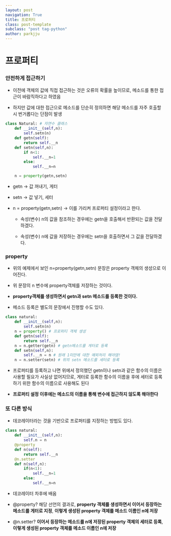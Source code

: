 ```yaml
---
layout: post
navigation: True
title: 프로퍼티
class: post-template
subclass: "post tag-python"
author: parkjju
---
```


# 프로퍼티

### 안전하게 접근하기

- 이전에 객체의 값에 직접 접근하는 것은 오류의 확률을 높이므로, 메소드를 통한 접근이 바람직하다고 하였음

- 하지만 값에 대한 접근으로 메소드를 단순히 정의하면 해당 메소드를 자주 호출할 시 번거롭다는 단점이 발생

```python
class Natural: # 자연수 클래스
    def __init__(self,n):
        self.setn(n)
    def getn(self):
        return self.__n
    def setn(self,n):
        if n<1:
            self.__n=1
        else:
            self.__n=n

    n = property(getn,setn)
```

- getn -> 값 꺼내기, 게터

- setn -> 값 넣기, 세터

- n = property(getn,setn) -> 이를 가리켜 프로퍼티 설정이라고 한다.

  - 속성(변수) n의 값을 참조하는 경우에는 getn을 호출해서 반환되는 값을 전달하겠다.

  - 속성(변수) n에 값을 저장하는 경우에는 setn을 호출하면서 그 값을 전달하겠다.

### property

- 위의 예제에서 보인 n=property(getn,setn) 문장은 property 객체의 생성으로 이어진다.

- 위 문장의 n 변수에 property객체를 저장하는 것이다.

- **property객체를 생성하면서 getn과 setn 메소드를 등록한 것이다.**

- 메소드 등록은 별도의 문장에서 진행할 수도 있다.

```python
class natural:
    def __init__(self,n):
        self.setn(n)
    n = property() # 프로퍼티 객체 생성
    def getn(self):
        return self.__n
    n = n.getter(getn) # getn메소드를 게터로 등록
    def setn(self,n):
        self.__n = n # 원래 1미만에 대한 예외처리 해야댐!
    n = n.setter(setn) # 위의 setn 메소드를 세터로 등록
```

- 프로퍼티를 등록하고 나면 위에서 정의했던 getn이나 setn과 같은 함수의 이름은 사용할 필요가 사실상 없어지므로, 게터로 등록한 함수의 이름을 후에 세터로 등록하기 위한 함수의 이름으로 사용해도 된다

- **프로퍼티 설정 이후에는 메소드의 이름을 통해 변수에 접근하지 않도록 해야한다**

### 또 다른 방식

- 데코레이터라는 것을 기반으로 프로퍼티를 지정하는 방법도 있다.

```python
class natural:
    def __init__(self,n):
        self.n = n
    @property
    def n(self):
        return self.__n
    @n.setter
    def n(self,n):
        if(n<1):
            self.__n=1
        else:
            self.__n=n
```

- 데코레이터 차후에 배움

- @property? 해당 선언의 결과로, **property 객체를 생성하면서 이어서 등장하는 메소드를 게터로 지정**, **이렇게 생성된 property 객체를 메소드 이름인 n에 저장**

- @n.setter? **이어서 등장하는 메소드를 n에 저장된 property 객체의 세터로 등록**, **이렇게 생성된 property 객체를 메소드 이름인 n에 저장**
